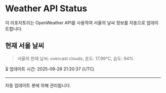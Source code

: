 
# Weather API Status

이 리포지토리는 OpenWeather API를 사용하여 서울의 날씨 정보를 자동으로 업데이트합니다.

## 현재 서울 날씨
> 서울의 현재 날씨: overcast clouds, 온도: 17.99°C, 습도: 94%

⏳ 업데이트 시간: 2025-09-28 21:20:37 (UTC)

---
자동 업데이트 봇에 의해 관리됩니다.
